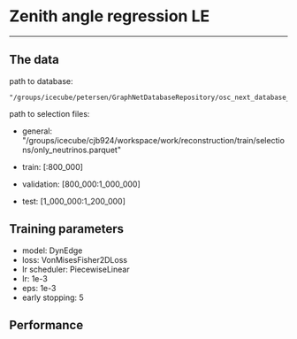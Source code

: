 # Zenith angle regression LE
***
## The data
path to database:

    "/groups/icecube/petersen/GraphNetDatabaseRepository/osc_next_database_new_muons_peter/Merged_db/osc_next_level3_v2.00_genie_muongun_noise_120000_140000_160000_139008_888003_retro.db"

path to selection files:
- general: 
    "/groups/icecube/cjb924/workspace/work/reconstruction/train/selections/only_neutrinos.parquet"
- train:
    [:800_000]

- validation: 
    [800_000:1_000_000]

- test: 
    [1_000_000:1_200_000]

## Training parameters
- model: DynEdge
- loss: VonMisesFisher2DLoss
- lr scheduler: PiecewiseLinear
- lr: 1e-3
- eps: 1e-3
- early stopping: 5

## Performance



